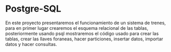 # Postgre-SQL
En este proyecto presentaremos el funcionamiento de un sistema de trenes, para en primer lugar crearemos el esquema relacional de las tablas, posteriormente usando psql mostraremos el código usado para crear las tablas, crear las llaves foraneas, hacer particiones, insertar datos, importar datos y hacer consultas.
